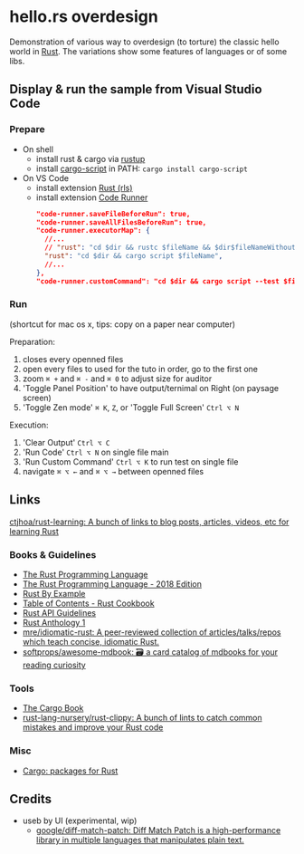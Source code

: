 # hello.rs overdesign

Demonstration of various way to overdesign (to torture) the classic hello world in [Rust](https://www.rust-lang.org/). The variations show some features of languages or of some libs.

## Display & run the sample from Visual Studio Code

### Prepare

- On shell
  - install rust & cargo via [rustup](https://rustup.rs/)
  - install [cargo-script](https://crates.io/crates/cargo-script) in PATH: `cargo install cargo-script`
- On VS Code
  - install extension [Rust (rls)](https://marketplace.visualstudio.com/items?itemName=rust-lang.rust)
  - install extension [Code Runner](https://marketplace.visualstudio.com/items?itemName=formulahendry.code-runner)
      ```json
      "code-runner.saveFileBeforeRun": true,
      "code-runner.saveAllFilesBeforeRun": true,
      "code-runner.executorMap": {
        //...
        // "rust": "cd $dir && rustc $fileName && $dir$fileNameWithoutExt",
        "rust": "cd $dir && cargo script $fileName",
        //...
      },
      "code-runner.customCommand": "cd $dir && cargo script --test $fileName",
      ```

### Run

(shortcut for mac os x, tips: copy on a paper near computer)

Preparation:

1. closes every openned files
1. open every files to used for the tuto in order, go to the first one
1. zoom `⌘ +` and `⌘ -` and `⌘ 0` to adjust size for auditor
1. 'Toggle Panel Position' to have output/ternimal on Right (on paysage screen)
1. 'Toggle Zen mode' `⌘ K`, `Z`, or  'Toggle Full Screen' `Ctrl ⌥ N`

Execution:

1. 'Clear Output' `Ctrl ⌥ C`
1. 'Run Code' `Ctrl ⌥ N` on single file main
1. 'Run Custom Command' `Ctrl ⌥ K` to run test on single file
1. navigate `⌘ ⌥ ←` and `⌘ ⌥ →` between openned files

## Links

[ctjhoa/rust-learning: A bunch of links to blog posts, articles, videos, etc for learning Rust](https://github.com/ctjhoa/rust-learning)

### Books & Guidelines

- [The Rust Programming Language](https://www.rust-lang.org/en-US/)
- [The Rust Programming Language - 2018 Edition](https://doc.rust-lang.org/book/2018-edition/index.html)
- [Rust By Example](https://doc.rust-lang.org/stable/rust-by-example/)
- [Table of Contents - Rust Cookbook](https://rust-lang-nursery.github.io/rust-cookbook/)
- [Rust API Guidelines](https://rust-lang-nursery.github.io/api-guidelines/about.html)
- [Rust Anthology 1](https://brson.github.io/rust-anthology/1/intro.html)
- [mre/idiomatic-rust: A peer-reviewed collection of articles/talks/repos which teach concise, idiomatic Rust.](https://github.com/mre/idiomatic-rust)
- [softprops/awesome-mdbook: 🗃️ a card catalog of mdbooks for your reading curiosity](https://github.com/softprops/awesome-mdbook)

### Tools

- [The Cargo Book](https://doc.rust-lang.org/cargo/getting-started/)
- [rust-lang-nursery/rust-clippy: A bunch of lints to catch common mistakes and improve your Rust code](https://github.com/rust-lang-nursery/rust-clippy)

### Misc

- [Cargo: packages for Rust](https://crates.io/)

## Credits

- useb by UI (experimental, wip)
  - [google/diff-match-patch: Diff Match Patch is a high-performance library in multiple languages that manipulates plain text.](https://github.com/google/diff-match-patch)

